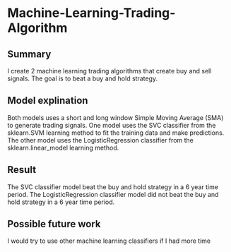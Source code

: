 # Machine-Learning-Trading-Algorithm
## Summary
I create 2 machine learning trading algorithms that create buy and sell signals. The goal is to beat a buy and hold strategy. 
## Model explination
Both models uses a short and long window Simple Moving Average (SMA) to generate trading signals. One model uses the SVC classifier from the sklearn.SVM learning method to fit the training data and make predictions. The other model uses the LogisticRegression classifier from the sklearn.linear_model learning method.
## Result
The SVC classifier model beat the buy and hold strategy in a 6 year time period. The LogisticRegression classifier model did not beat the buy and hold strategy in a 6 year time period.
## Possible future work
I would try to use other machine learning classifiers if I had more time
